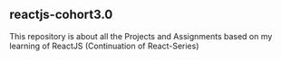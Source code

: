 ## reactjs-cohort3.0
This repository is about all the Projects and Assignments based on my learning of ReactJS (Continuation of React-Series)
